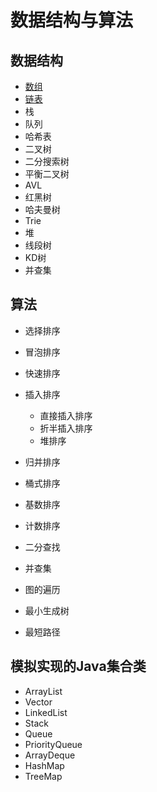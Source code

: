 # 数据结构与算法

## 数据结构

   * [数组](https://blog.csdn.net/johnny901114/article/details/80158343)
   * [链表](https://blog.csdn.net/johnny901114/article/details/80351584)
   * 栈
   * 队列
   * 哈希表
   * 二叉树
   * 二分搜索树
   * 平衡二叉树
   * AVL
   * 红黑树
   * 哈夫曼树
   * Trie
   * 堆
   * 线段树
   * KD树
   * 并查集


## 算法

   * 选择排序
   * 冒泡排序
   * 快速排序
   * 插入排序
        * 直接插入排序
        * 折半插入排序
        * 堆排序

   * 归并排序
   * 桶式排序
   * 基数排序
   * 计数排序
   * 二分查找
   * 并查集
   * 图的遍历
   * 最小生成树
   * 最短路径

## 模拟实现的Java集合类

   * ArrayList
   * Vector
   * LinkedList
   * Stack
   * Queue
   * PriorityQueue
   * ArrayDeque
   * HashMap
   * TreeMap

